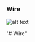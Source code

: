 ### Wire 

![alt text](http://storage9.static.itmages.com/i/18/0327/h_1522189730_8007287_47c1ba2fa7.png)

"# Wire" 
